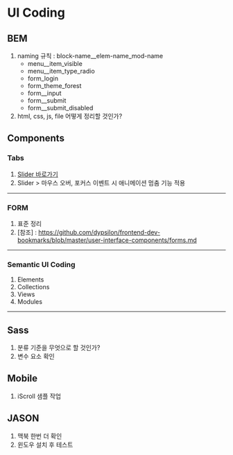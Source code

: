 # UI Coding

## BEM
1. naming 규칙 : block-name__elem-name_mod-name
    - menu__item_visible
    - menu__item_type_radio
    - form_login
    - form_theme_forest
    - form__input
    - form__submit
    - form__submit_disabled
2. html, css, js, file 어떻게 정리할 것인가?



## Components

### Tabs 
1. [Slider 바로가기](http://thegi01.github.io/ui/component/tabs/slider.html)
2. Slider > 마우스 오버, 포커스 이벤트 시 애니메이션 멈춤 기능 적용

---

### FORM
1. 표준 정리
2. [참조] : https://github.com/dypsilon/frontend-dev-bookmarks/blob/master/user-interface-components/forms.md

---

### Semantic UI Coding
1. Elements 
2. Collections
3. Views
4. Modules

---



## Sass
1. 분류 기준을 무엇으로 할 것인가?
2. 변수 요소 확인



## Mobile
1. iScroll 샘플 작업



## JASON 
1. 맥북 한번 더 확인
2. 윈도우 설치 후 테스트 




